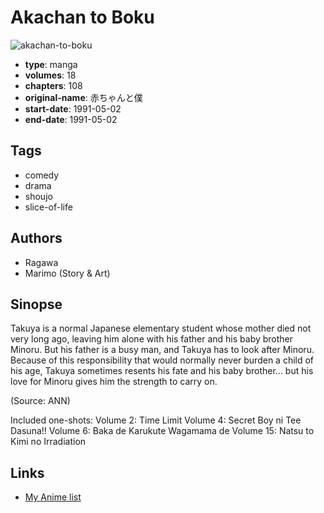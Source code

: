 # Akachan to Boku

![akachan-to-boku](https://cdn.myanimelist.net/images/manga/3/179184.jpg)

-   **type**: manga
-   **volumes**: 18
-   **chapters**: 108
-   **original-name**: 赤ちゃんと僕
-   **start-date**: 1991-05-02
-   **end-date**: 1991-05-02

## Tags

-   comedy
-   drama
-   shoujo
-   slice-of-life

## Authors

-   Ragawa
-   Marimo (Story & Art)

## Sinopse

Takuya is a normal Japanese elementary student whose mother died not very long ago, leaving him alone with his father and his baby brother Minoru. But his father is a busy man, and Takuya has to look after Minoru. Because of this responsibility that would normally never burden a child of his age, Takuya sometimes resents his fate and his baby brother... but his love for Minoru gives him the strength to carry on.

(Source: ANN)

Included one-shots:
Volume 2: Time Limit
Volume 4: Secret Boy ni Tee Dasuna!!
Volume 6: Baka de Karukute Wagamama de
Volume 15: Natsu to Kimi no Irradiation

## Links

-   [My Anime list](https://myanimelist.net/manga/76/Akachan_to_Boku)
